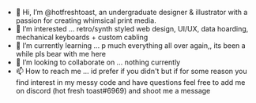 - 👋 Hi, I’m @hotfreshtoast, an undergraduate designer & illustrator with a passion for creating whimsical print media.
- 👀 I’m interested ... retro/synth styled web design, UI/UX, data hoarding, mechanical keyboards + custom cabling
- 🌱 I’m currently learning ... p much everything all over again,, its been a while pls bear with me here
- 💞️ I’m looking to collaborate on ... nothing currently
- 📫 How to reach me ... id prefer if you didn't but if for some reason you find interest in my messy code and have questions feel free to add me on discord (hot fresh toast#6969) and shoot me a message

<!---
hotfreshtoast/hotfreshtoast is a ✨ special ✨ repository because its `README.md` (this file) appears on your GitHub profile.
You can click the Preview link to take a look at your changes.
--->
